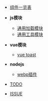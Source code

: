* [组件一览表](docs/list.md)
* **js模块**
  * [通用加载模块](../packages/load/README.md)
  * [通用工具模块](../packages/fev-utils/README.md)
* **vue模块**
  * [vue toast](../packages/fev-utils/README.md)
* **nodejs**
  * [webp插件](../packages/fev-utils/README.md)

* [TODO](docs/todo.md)
* [ISSUE](docs/issue.md)
